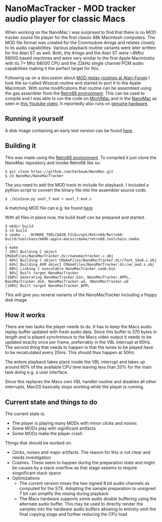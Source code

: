 # NanoMacTracker - MOD tracker audio player for classic Macs

When working on the NanoMac I was surprised to find that there is no
MOD tracker sound file player for the first classic 68k Macintosh
computers. The MOD file format was created for the Commodore Amiga and
relates closely to its audio capabilities. Various playback routine
variants were later written for the Atari ST as well. Both, the Amiga
and the Atari ST were ~8Mhz 68000 based machines and were very similar
to the first Apple Macintoshs with its 7+ Mhz 68000 CPU and the 22kHz
single channel PCM audio capabilities making it the perfect target for
this.

Following up on a discussion about
[MOD replay routines at Atari-Forum](https://www.atari-forum.com/viewtopic.php?t=43127)
I took the so-called Wizzcat routine and started to port it to the
Apple Macintosh. With some modifications that routine can be assembled
using the gas assembler from the [Retro68 environment](https://github.com/autc04/Retro68).
This can be used to compile and I was able to run the code on [MiniVMac](https://minivmac.github.io/gryphel-mirror/c/minivmac/)
and in the [NanoMac](https://github.com/harbaum/NanoMac) as seen in [this Youtube video](https://www.youtube.com/shorts/FYBnCcJiEAo).
It reportedly also runs on [genuine hardware](https://68kmla.org/bb/index.php?threads/modtracker-audio-replay-on-early-68k-macs.50519/#post-568500).

## Running it yourself

A disk image containing an early test version can be found [here](https://68kmla.org/bb/index.php?threads/modtracker-audio-replay-on-early-68k-macs.50519/#post-568475).

## Building it

This was made using the [Retro68 environment](https://github.com/autc04/Retro68). To compiled it just clone
the NanoMac repository and invoke Retro68 like so:

```
$ git clone https://github.com/harbaum/NanoMac.git
$ cd NanoMac/NanoMacTracker
```

The you need to add the MOD track to include for playback. I included a python script to convert the
binary file into the assembler source code.

```
$ ./bin2asm.py axel_f.mod > axel_f.mod.s
```

A matching MOD file can e.g. be found [here](https://modarchive.org/index.php?request=view_by_moduleid&query=32394)

With all files in place now, the build itself can be prepared and started.

```
$ mkdir build
$ cd build
$ cmake .. -DCMAKE_TOOLCHAIN_FILE=/opt/Retro68/Retro68-build/toolchain/m68k-apple-macos/cmake/retro68.toolchain.cmake
...
$ make 
[ 20%] Building C object CMakeFiles/NanoMacTracker.dir/nanomactracker.c.obj
[ 40%] Building C object CMakeFiles/NanoMacTracker.dir/font_16x8.c.obj
[ 60%] Building ASM object CMakeFiles/NanoMacTracker.dir/wc_mod.s.obj
[ 80%] Linking C executable NanoMacTracker.code.bin
[ 80%] Built target NanoMacTracker
[100%] Generating NanoMacTracker.bin, NanoMacTracker.APPL, NanoMacTracker.dsk, NanoMacTracker.ad, %NanoMacTracker.ad
[100%] Built target NanoMacTracker_APPL
```

This will give you several variants of the NanoMacTracker including a floppy disk image.

## How it works

There are two tasks the player needs to do. It has to keep the Macs
audio replay buffer updated with fresh audio data. Since this buffer
is 370 bytes in length and is played synchronous to the Macs video
output it needs to be updated exactly once per frame, preferrably in
the VBL interrupt at 60Hz. The second thing that needs to happen is
that the tunes to be played have to be recalculated every 20ms. This
should thus happen at 50Hz.

The entore playback takes place inside the VBL interrupt and takes
up around 80% of the available CPU time leaving less than 20% for
the main task doing e.g. a user interface.

Since this replaces the Macs own VBL handler routine and disables
all other interrupts, MacOS basically stops working while the
player is running.

## Current state and things to do

The current state is:
  - The player is playing many MODs with minor clicks and noises
  - Some MODs play with significant artifacts
  - Some MODs make the player crash

Things that should be worked on:
  - Clicks, noises and major artifacts. The reason for this is not
    clear and needs investigation
  - Crashes. These seem to happen during the preparation state and
    might be causes by a stack overflow as that stage seeems to
    require siognificant stack space
  - Optimizations
    - The current version mixes the two signed 8 bit audio channels
      as computed for the STE. Adopting the sample preparation to
      unsigned 7 bit can simplify the mixing during playback
    - The Macs hardware supports some audio double buffering using
      the alternate audio buffer. This may be used to directly
      render the samples into the hardware audio buffers allowing
      to entirely omit the final copying stage and further reducing
      the CPU load


